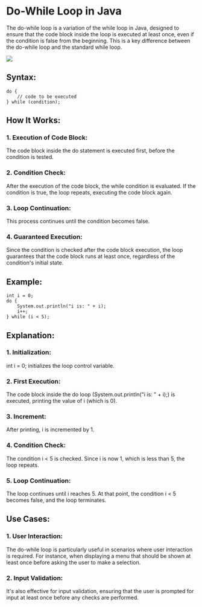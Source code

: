# Do-While Loop in Java
The do-while loop is a variation of the while loop in Java, designed to ensure that the code block inside the loop is executed at least once, even if the condition is false from the beginning. This is a key difference between the do-while loop and the standard while loop.

[![](https://markdown-videos-api.jorgenkh.no/youtube/nI2taTZaekk)](https://youtu.be/nI2taTZaekk)

## Syntax:
```
do {
    // code to be executed
} while (condition);
```

## How It Works:
### 1. Execution of Code Block: 
The code block inside the do statement is executed first, before the condition is tested.

### 2. Condition Check: 
After the execution of the code block, the while condition is evaluated. If the condition is true, the loop repeats, executing the code block again.

### 3. Loop Continuation: 
This process continues until the condition becomes false.

### 4. Guaranteed Execution: 
Since the condition is checked after the code block execution, the loop guarantees that the code block runs at least once, regardless of the condition's initial state.

## Example:
```
int i = 0;
do {
    System.out.println("i is: " + i);
    i++;
} while (i < 5);
```

## Explanation:
### 1. Initialization: 
int i = 0; initializes the loop control variable.

### 2. First Execution: 
The code block inside the do loop (System.out.println("i is: " + i);) is executed, printing the value of i (which is 0).

### 3. Increment: 
After printing, i is incremented by 1.

### 4. Condition Check: 
The condition i < 5 is checked. Since i is now 1, which is less than 5, the loop repeats.

### 5. Loop Continuation: 
The loop continues until i reaches 5. At that point, the condition i < 5 becomes false, and the loop terminates.

## Use Cases:
### 1. User Interaction: 
The do-while loop is particularly useful in scenarios where user interaction is required. For instance, when displaying a menu that should be shown at least once before asking the user to make a selection.

### 2. Input Validation: 
It's also effective for input validation, ensuring that the user is prompted for input at least once before any checks are performed.